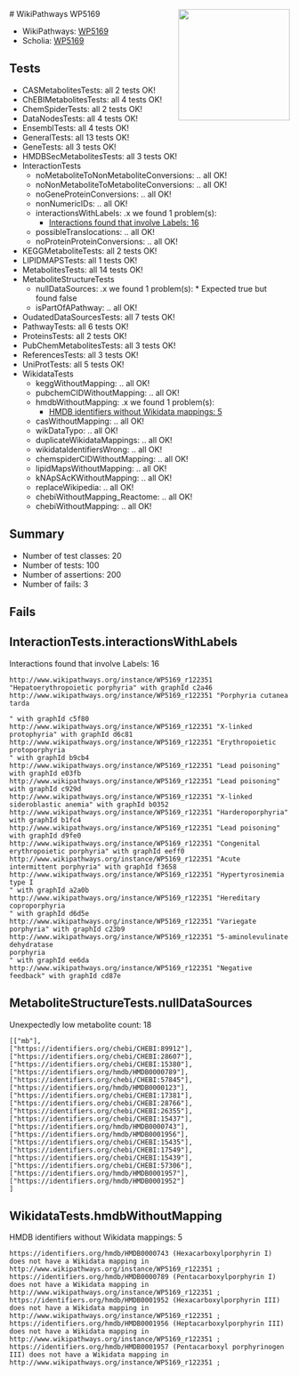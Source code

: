 <img style="float: right; width: 200px" src="https://upload.wikimedia.org/wikipedia/commons/thumb/8/83/Wplogo_with_text_500.png/640px-Wplogo_with_text_500.png" />
# WikiPathways WP5169

* WikiPathways: [WP5169](https://new.wikipathways.org/pathways/WP5169)
* Scholia: [WP5169](https://scholia.toolforge.org/wikipathways/WP5169)
## Tests
* CASMetabolitesTests: all 2 tests OK!
* ChEBIMetabolitesTests: all 4 tests OK!
* ChemSpiderTests: all 2 tests OK!
* DataNodesTests: all 4 tests OK!
* EnsemblTests: all 4 tests OK!
* GeneralTests: all 13 tests OK!
* GeneTests: all 3 tests OK!
* HMDBSecMetabolitesTests: all 3 tests OK!
* InteractionTests
    * noMetaboliteToNonMetaboliteConversions: .. all OK!
    * noNonMetaboliteToMetaboliteConversions: .. all OK!
    * noGeneProteinConversions: .. all OK!
    * nonNumericIDs: .. all OK!
    * interactionsWithLabels: .x we found 1 problem(s):
        * [Interactions found that involve Labels: 16](#fe97a8be)
    * possibleTranslocations: .. all OK!
    * noProteinProteinConversions: .. all OK!
* KEGGMetaboliteTests: all 2 tests OK!
* LIPIDMAPSTests: all 1 tests OK!
* MetabolitesTests: all 14 tests OK!
* MetaboliteStructureTests
    * nullDataSources: .x we found 1 problem(s):
            * Expected true but found false
    * isPartOfAPathway: .. all OK!
* OudatedDataSourcesTests: all 7 tests OK!
* PathwayTests: all 6 tests OK!
* ProteinsTests: all 2 tests OK!
* PubChemMetabolitesTests: all 3 tests OK!
* ReferencesTests: all 3 tests OK!
* UniProtTests: all 5 tests OK!
* WikidataTests
    * keggWithoutMapping: .. all OK!
    * pubchemCIDWithoutMapping: .. all OK!
    * hmdbWithoutMapping: .x we found 1 problem(s):
        * [HMDB identifiers without Wikidata mappings: 5](#8860e69f)
    * casWithoutMapping: .. all OK!
    * wikDataTypo: .. all OK!
    * duplicateWikidataMappings: .. all OK!
    * wikidataIdentifiersWrong: .. all OK!
    * chemspiderCIDWithoutMapping: .. all OK!
    * lipidMapsWithoutMapping: .. all OK!
    * kNApSAcKWithoutMapping: .. all OK!
    * replaceWikipedia: .. all OK!
    * chebiWithoutMapping_Reactome: .. all OK!
    * chebiWithoutMapping: .. all OK!


## Summary

* Number of test classes: 20
* Number of tests: 100
* Number of assertions: 200
* Number of fails: 3

## Fails

<a name="fe97a8be" />

## InteractionTests.interactionsWithLabels

Interactions found that involve Labels: 16
```
http://www.wikipathways.org/instance/WP5169_r122351 "Hepatoerythropoietic porphyria" with graphId c2a46
http://www.wikipathways.org/instance/WP5169_r122351 "Porphyria cutanea tarda

" with graphId c5f80
http://www.wikipathways.org/instance/WP5169_r122351 "X-linked protophyria" with graphId d6c81
http://www.wikipathways.org/instance/WP5169_r122351 "Erythropoietic protoporphyria
" with graphId b9cb4
http://www.wikipathways.org/instance/WP5169_r122351 "Lead poisoning" with graphId e03fb
http://www.wikipathways.org/instance/WP5169_r122351 "Lead poisoning" with graphId c929d
http://www.wikipathways.org/instance/WP5169_r122351 "X-linked sideroblastic anemia" with graphId b0352
http://www.wikipathways.org/instance/WP5169_r122351 "Harderoporphyria" with graphId b1fc4
http://www.wikipathways.org/instance/WP5169_r122351 "Lead poisoning" with graphId d9fe0
http://www.wikipathways.org/instance/WP5169_r122351 "Congenital erythropoietic porphyria" with graphId eeff0
http://www.wikipathways.org/instance/WP5169_r122351 "Acute intermittent porphyria" with graphId f3658
http://www.wikipathways.org/instance/WP5169_r122351 "Hypertyrosinemia type I
" with graphId a2a0b
http://www.wikipathways.org/instance/WP5169_r122351 "Hereditary coproporphyria
" with graphId d6d5e
http://www.wikipathways.org/instance/WP5169_r122351 "Variegate porphyria" with graphId c23b9
http://www.wikipathways.org/instance/WP5169_r122351 "5-aminolevulinate dehydratase 
porphyria
" with graphId ee6da
http://www.wikipathways.org/instance/WP5169_r122351 "Negative feedback" with graphId cd87e
```

<a name="91904191" />

## MetaboliteStructureTests.nullDataSources

Unexpectedly low metabolite count: 18
```
[["mb"],
["https://identifiers.org/chebi/CHEBI:89912"],
["https://identifiers.org/chebi/CHEBI:28607"],
["https://identifiers.org/chebi/CHEBI:15380"],
["https://identifiers.org/hmdb/HMDB0000789"],
["https://identifiers.org/chebi/CHEBI:57845"],
["https://identifiers.org/hmdb/HMDB0000123"],
["https://identifiers.org/chebi/CHEBI:17381"],
["https://identifiers.org/chebi/CHEBI:28766"],
["https://identifiers.org/chebi/CHEBI:26355"],
["https://identifiers.org/chebi/CHEBI:15437"],
["https://identifiers.org/hmdb/HMDB0000743"],
["https://identifiers.org/hmdb/HMDB0001956"],
["https://identifiers.org/chebi/CHEBI:15435"],
["https://identifiers.org/chebi/CHEBI:17549"],
["https://identifiers.org/chebi/CHEBI:15439"],
["https://identifiers.org/chebi/CHEBI:57306"],
["https://identifiers.org/hmdb/HMDB0001957"],
["https://identifiers.org/hmdb/HMDB0001952"]
]
```

<a name="8860e69f" />

## WikidataTests.hmdbWithoutMapping

HMDB identifiers without Wikidata mappings: 5
```
https://identifiers.org/hmdb/HMDB0000743 (Hexacarboxylporphyrin I) does not have a Wikidata mapping in http://www.wikipathways.org/instance/WP5169_r122351 ; 
https://identifiers.org/hmdb/HMDB0000789 (Pentacarboxylporphyrin I) does not have a Wikidata mapping in http://www.wikipathways.org/instance/WP5169_r122351 ; 
https://identifiers.org/hmdb/HMDB0001952 (Hexacarboxylporphyrin III) does not have a Wikidata mapping in http://www.wikipathways.org/instance/WP5169_r122351 ; 
https://identifiers.org/hmdb/HMDB0001956 (Heptacarboxylporphyrin III) does not have a Wikidata mapping in http://www.wikipathways.org/instance/WP5169_r122351 ; 
https://identifiers.org/hmdb/HMDB0001957 (Pentacarboxyl porphyrinogen III) does not have a Wikidata mapping in http://www.wikipathways.org/instance/WP5169_r122351 ; 
```


